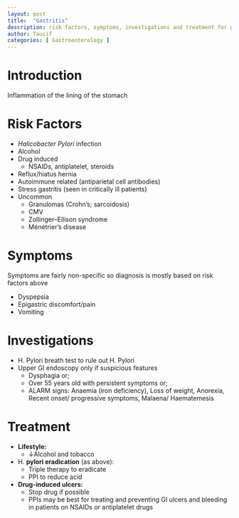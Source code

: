 ```yaml
---
layout: post
title:  "Gastritis"
description: risk factors, symptoms, investigations and treatment for gastritis
author: Tausif
categories: [ Gastroenterology ]
---
```

# Introduction

Inflammation of the lining of the stomach

# Risk Factors

- *Halicobacter Pylori* infection
- Alcohol
- Drug induced
    - NSAIDs, antiplatelet, steroids
- Reflux/hiatus hernia
- Autoimmune related (antiparietal cell antibodies)
- Stress gastritis (seen in critically ill patients)
- Uncommon
    - Granulomas (Crohn’s; sarcoidosis)
    - CMV
    - Zollinger–Ellison syndrome
    - Ménétrier’s disease

# Symptoms

Symptoms are fairly non-specific so diagnosis is mostly based on risk factors above

- Dyspepsia
- Epigastric discomfort/pain
- Vomiting

# Investigations

- H. Pylori breath test to rule out H. Pylori
- Upper GI endoscopy only if suspicious features
    - Dysphagia or;
    - Over 55 years old with persistent symptoms or;
    - ALARM signs: Anaemia (iron deficiency), Loss of weight, Anorexia, Recent onset/ progressive symptoms, Malaena/ Haematemesis

# Treatment

- **Lifestyle:**
    - ↓Alcohol and tobacco
- H. **pylori eradication** (as above):
    - Triple therapy to eradicate
    - PPI to reduce acid
- **Drug-induced ulcers:**
    - Stop drug if possible
    - PPIs may be best for treating and preventing GI ulcers and bleeding in patients on NSAIDs or antiplatelet drugs
